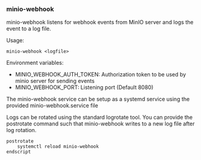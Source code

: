 ### minio-webhook

minio-webhook listens for webhook events from MinIO server and logs the event to a log file.

Usage:
```
minio-webhook <logfile>
```

Environment variables:
* MINIO_WEBHOOK_AUTH_TOKEN: Authorization token to be used by minio server for sending events
* MINIO_WEBHOOK_PORT: Listening port (Default 8080)

The minio-webhook service can be setup as a systemd service using the provided minio-webhook.service file

Logs can be rotated using the standard logrotate tool. You can provide the postrotate command such that
minio-webhook writes to a new log file after log rotation.
```
postrotate
	systemctl reload minio-webhook
endscript
```